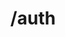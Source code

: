 ---
title: /auth
position: 3.3
type: del
description: Xóa token hiện tại
content_markdown: |-
  API sử dụng để xóa token đang sử dụng
left_code_blocks:
  - code_block: |-
      r = requests.delete("http://portalurl/api/v1/auth/tokens", token="YOUR_TOKEN_KEY")
      print r.text
    title: Python
    language: python
---